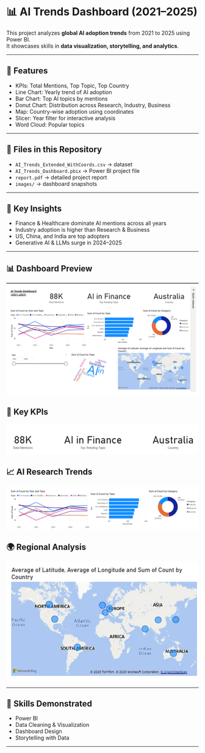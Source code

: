 # 📊 AI Trends Dashboard (2021–2025)

This project analyzes **global AI adoption trends** from 2021 to 2025 using Power BI.  
It showcases skills in **data visualization, storytelling, and analytics**.

---

## 🚀 Features
- KPIs: Total Mentions, Top Topic, Top Country
- Line Chart: Yearly trend of AI adoption
- Bar Chart: Top AI topics by mentions
- Donut Chart: Distribution across Research, Industry, Business
- Map: Country-wise adoption using coordinates
- Slicer: Year filter for interactive analysis
- Word Cloud: Popular topics

---

## 📂 Files in this Repository
- `AI_Trends_Extended_WithCoords.csv` → dataset
- `AI_Trends_Dashboard.pbix` → Power BI project file
- `report.pdf` → detailed project report
- `images/` → dashboard snapshots

---

## 🔑 Key Insights
- Finance & Healthcare dominate AI mentions across all years  
- Industry adoption is higher than Research & Business  
- US, China, and India are top adopters  
- Generative AI & LLMs surge in 2024–2025  

---

## 📊 Dashboard Preview
<p align="center">
  <img src="images/dashboard_overview.png" alt="Dashboard Overview" width="600"/>
</p>

## 🔑 Key KPIs
<p align="center">
  <img src="images/kpi_cards.png" alt="KPI Cards" width="600"/>
</p>

## 📈 AI Research Trends
<p align="center">
  <img src="images/trends_chart.png" alt="Trends Chart" width="800"/>
</p>

## 🌍 Regional Analysis
<p align="center">
  <img src="images/region_analysis.png" alt="Regional Analysis" width="600"/>
</p>

---


## 📌 Skills Demonstrated
- Power BI
- Data Cleaning & Visualization
- Dashboard Design
- Storytelling with Data

---

